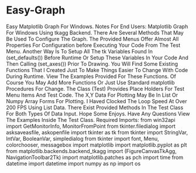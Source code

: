# Easy-Graph
Easy Matplotlib Graph For Windows.
Notes For End Users:
Matplotlib Graph For Windows Using tkagg Backend.
There Are Several Methods That May Be Used To Configure The Graph.
The Provided Menus Offer Almost All Properties For Configuration before
Executing Your Code From The Test Menu. Another Way Is To Setup All The
tk Variables Found In (set_defaults()) Before Runtime Or Setup These Variables
In Your Code And Then Calling (set_axes()) Prior To Drawing. You Will Find Some
Existing Functions That I Created Just To Make Things Easier To Change With
Code During Runtime. View The Examples Provided For These Functions. Of Course
You May Add More Functions Or Just Use Standard matplotlib Procedures For Change.
The Class (Test) Provides Place Holders For Test Menu Items And Test Code.
The X,Y Data For Plotting May Be In List Or Numpy Array Forms For Plotting.
I Haved Clocked The Loop Speed At Over 200 FPS Using List Data. There Exist Provided
Methods In The Test Class For Both Types Of Data Input. Hope Some Enjoys.
Have Any Questions View The Examples Inside The Test Class.
Required Imports:
from win32api import GetMonitorInfo, MonitorFromPoint
from tkinter.filedialog import asksaveasfile, askopenfile
import tkinter as tk
from tkinter import StringVar, IntVar, BooleanVar, simpledialog
from tkinter import font, Menu, colorchooser, messagebox
import matplotlib
import matplotlib.pyplot as plt
from matplotlib.backends.backend_tkagg import (FigureCanvasTkAgg, NavigationToolbar2Tk)
import matplotlib.patches as pch
import time
from datetime import datetime
import numpy as np
import os
